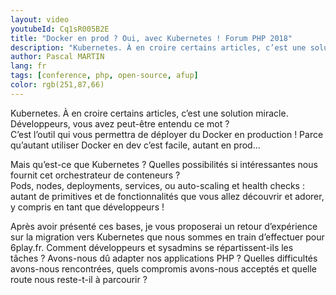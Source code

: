 ```yaml
---
layout: video
youtubeId: Cq1sR005B2E
title: "Docker en prod ? Oui, avec Kubernetes ! Forum PHP 2018"
description: "Kubernetes. À en croire certains articles, c’est une solution miracle. Développeurs, vous avez peut-être entendu ce mot ? C’est l’outil qui vous permettra de déployer du Docker en production ! Parce qu’autant utiliser Docker en dev c’est facile, autant en prod…"
author: Pascal MARTIN
lang: fr
tags: [conference, php, open-source, afup]
color: rgb(251,87,66)
---
```


Kubernetes. À en croire certains articles, c’est une solution miracle. Développeurs, vous avez peut-être entendu ce mot ?  
C’est l’outil qui vous permettra de déployer du Docker en production ! Parce qu’autant utiliser Docker en dev c’est facile, autant en prod…

Mais qu’est-ce que Kubernetes ? Quelles possibilités si intéressantes nous fournit cet orchestrateur de conteneurs ?  
Pods, nodes, deployments, services, ou auto-scaling et health checks : autant de primitives et de fonctionnalités que vous allez découvrir et adorer, y compris en tant que développeurs !

Après avoir présenté ces bases, je vous proposerai un retour d’expérience sur la migration vers Kubernetes que nous sommes en train d’effectuer pour 6play.fr. Comment développeurs et sysadmins se répartissent-ils les tâches ? Avons-nous dû adapter nos applications PHP ? Quelles difficultés avons-nous rencontrées, quels compromis avons-nous acceptés et quelle route nous reste-t-il à parcourir ?
